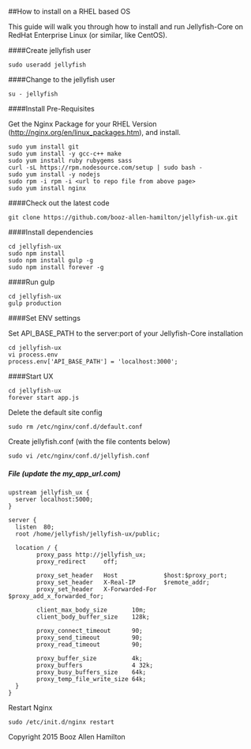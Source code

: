 ##How to install on a RHEL based OS

This guide will walk you through how to install and run Jellyfish-Core on RedHat Enterprise Linux (or similar, like CentOS).

####Create jellyfish user

````
sudo useradd jellyfish
````

####Change to the jellyfish user

````
su - jellyfish
````

####Install Pre-Requisites

Get the Nginx Package for your RHEL Version (http://nginx.org/en/linux_packages.htm), and install.

````
sudo yum install git
sudo yum install -y gcc-c++ make
sudo yum install ruby rubygems sass
curl -sL https://rpm.nodesource.com/setup | sudo bash -
sudo yum install -y nodejs
sudo rpm -i rpm -i <url to repo file from above page>
sudo yum install nginx
````


####Check out the latest code

````
git clone https://github.com/booz-allen-hamilton/jellyfish-ux.git
````

####Install dependencies

````
cd jellyfish-ux
sudo npm install
sudo npm install gulp -g
sudo npm install forever -g
````

####Run gulp

````
cd jellyfish-ux
gulp production
````

####Set ENV settings

Set API_BASE_PATH to the server:port of your Jellyfish-Core installation

````
cd jellyfish-ux
vi process.env
process.env['API_BASE_PATH'] = 'localhost:3000';
````

####Start UX
````
cd jellyfish-ux
forever start app.js
````

Delete the default site config
````
sudo rm /etc/nginx/conf.d/default.conf
````

Create jellyfish.conf (with the file contents below)
````
sudo vi /etc/nginx/conf.d/jellyfish.conf
````

##### File (update the my_app_url.com)

````
upstream jellyfish_ux {
  server localhost:5000;
}

server {
  listen  80;
  root /home/jellyfish/jellyfish-ux/public;

  location / {
        proxy_pass http://jellyfish_ux;
        proxy_redirect     off;

        proxy_set_header   Host             $host:$proxy_port;
        proxy_set_header   X-Real-IP        $remote_addr;
        proxy_set_header   X-Forwarded-For  $proxy_add_x_forwarded_for;

        client_max_body_size       10m;
        client_body_buffer_size    128k;

        proxy_connect_timeout      90;
        proxy_send_timeout         90;
        proxy_read_timeout         90;

        proxy_buffer_size          4k;
        proxy_buffers              4 32k;
        proxy_busy_buffers_size    64k;
        proxy_temp_file_write_size 64k;
  }
}
````

Restart Nginx
````
sudo /etc/init.d/nginx restart
````


Copyright 2015 Booz Allen Hamilton
